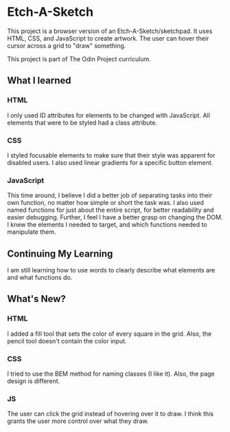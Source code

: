 # Etch-A-Sketch
This project is a browser version of an Etch-A-Sketch/sketchpad. It uses HTML, CSS, and JavaScript to create artwork. The user can hover their cursor across a grid to "draw" something.

This project is part of The Odin Project curriculum.

## What I learned
### HTML
I only used ID attributes for elements to be changed with JavaScript. All elements that were to be styled had a class attribute.

### CSS
I styled focusable elements to make sure that their style was apparent for disabled users. I also used linear gradients for a specific button element.

### JavaScript
This time around, I believe I did a better job of separating tasks into their own function, no matter how simple or short the task was. I also used named functions for just about the entire script, for better readability and easier debugging. Further, I feel I have a better grasp on changing the DOM. I knew the elements I needed to target, and which functions needed to manipulate them.

## Continuing My Learning
I am still learning how to use words to clearly describe what elements are and what functions do.

## What's New?
### HTML
I added a fill tool that sets the color of every square in the grid. Also, the pencil tool doesn't contain the color input.

### CSS
I tried to use the BEM method for naming classes (I like it). Also, the page design is different.

### JS
The user can click the grid instead of hovering over it to draw. I think this grants the user more control over what they draw.
